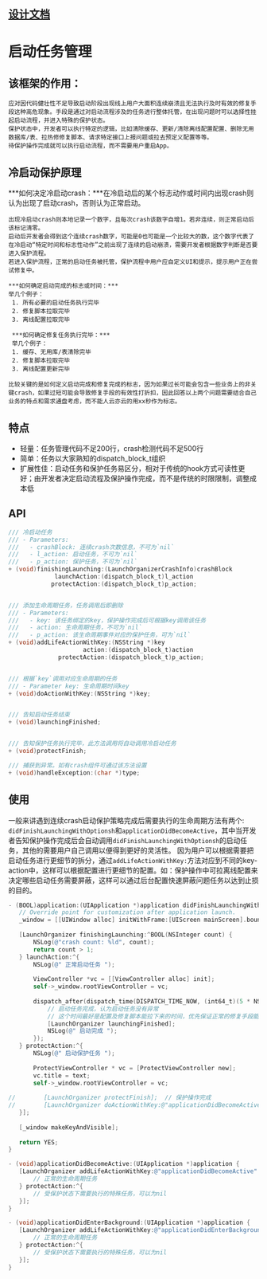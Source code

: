 

## [设计文档](https://alidocs.dingtalk.com/i/nodes/QOG9lyrgJP3A2XOXhGEn3EL4VzN67Mw4?utm_scene=person_space)

# 启动任务管理

## 该框架的作用：
    应对因代码健壮性不足导致启动阶段出现线上用户大面积连续崩溃且无法执行及时有效的修复手段这种高危现象。手段是通过对启动流程涉及的任务进行整体托管，在出现问题时可以选择性挂起启动流程，并进入特殊的保护状态。
    保护状态中，开发者可以执行特定的逻辑，比如清除缓存、更新/清除离线配置配置、删除无用数据库/表、拉热修修复脚本、请求特定接口上报问题或拉去预定义配置等等。
    待保护操作完成就可以执行启动流程，而不需要用户重启App。

## 冷启动保护原理
   ***如何决定冷启动crash：***在冷启动后的某个标志动作或时间内出现crash则认为出现了启动crash，否则认为正常启动。 
    
    出现冷启动crash则本地记录一个数字，且每次crash该数字自增1。若非连续，则正常启动后该标记清零。
    启动后开发者会得到这个连续crash数字，可能是0也可能是一个比较大的数，这个数字代表了在冷启动“特定时间和标志性动作”之前出现了连续的启动崩溃，需要开发者根据数字判断是否要进入保护流程。
    若进入保护流程，正常的启动任务被托管，保护流程中用户应自定义UI和提示，提示用户正在尝试修复中。
    
    ***如何确定启动完成的标志或时间：***
    举几个例子：
     1. 所有必要的启动任务执行完毕
     2. 修复脚本拉取完毕
     3. 离线配置拉取完毕
     
     ***如何确定修复任务执行完毕：***
     举几个例子：
     1. 缓存、无用库/表清除完毕
     2. 修复脚本拉取完毕
     3. 离线配置更新完毕
    
    比较关键的是如何定义启动完成和修复完成的标志，因为如果过长可能会包含一些业务上的非关键crash，如果过短可能会导致修复手段的有效性打折扣，因此回答以上两个问题需要结合自己业务的特点和需求通盘考虑，而不能人云亦云的用xx秒作为标志。

## 特点
 - 轻量：任务管理代码不足200行，crash检测代码不足500行
 - 简单：任务以大家熟知的dispatch_block_t组织
 - 扩展性佳：启动任务和保护任务易区分，相对于传统的hook方式可读性更好；由开发者决定启动流程及保护操作完成，而不是传统的时限限制，调整成本低
 
 
 ## API
 ```Objective-C
/// 冷启动任务
/// - Parameters:
///   - crashBlock: 连续crash次数信息，不可为`nil`
///   - l_action: 启动任务，不可为`nil`
///   - p_action: 保护任务，不可为`nil`
+ (void)finishingLaunching:(LaunchOrganizerCrashInfo)crashBlock
              launchAction:(dispatch_block_t)l_action
             protectAction:(dispatch_block_t)p_action;


/// 添加生命周期任务，任务调用后即删除
/// - Parameters:
///   - key: 该任务绑定的key，保护操作完成后可根据key调用该任务
///   - action: 生命周期任务，不可为`nil`
///   - p_action: 该生命周期事件对应的保护任务，可为`nil`
+ (void)addLifeActionWithKey:(NSString *)key
                      action:(dispatch_block_t)action
               protectAction:(dispatch_block_t)p_action;


/// 根据`key`调用对应生命周期的任务
/// - Parameter key: 生命周期时间key
+ (void)doActionWithKey:(NSString *)key;


/// 告知启动任务结束
+ (void)launchingFinished;


/// 告知保护任务执行完毕，此方法调用将自动调用冷启动任务
+ (void)protectFinish;

/// 捕获到异常。如有crash组件可通过该方法设置
+ (void)handleException:(char *)type;
 ```
 
 
 ## 使用
 
 一般来讲遇到连续crash启动保护策略完成后需要执行的生命周期方法有两个: `didFinishLaunchingWithOptionsh`和`applicationDidBecomeActive`，其中当开发者告知保护操作完成后会自动调用`didFinishLaunchingWithOptionsh`的启动任务，其他的需要用户自己调用以便得到更好的灵活性。
 因为用户可以根据需要把启动任务进行更细节的拆分，通过`addLifeActionWithKey:`方法对应到不同的key-action中，这样可以根据配置进行更细节的配置。如：保护操作中可拉离线配置来决定哪些启动任务需要屏蔽，这样可以通过后台配置快速屏蔽问题任务以达到止损的目的。
 
 ```Objective-C
 - (BOOL)application:(UIApplication *)application didFinishLaunchingWithOptions:(NSDictionary *)launchOptions {
    // Override point for customization after application launch.
    _window = [[UIWindow alloc] initWithFrame:[UIScreen mainScreen].bounds];
    
    [LaunchOrganizer finishingLaunching:^BOOL(NSInteger count) {
        NSLog(@"crash count: %ld", count);
        return count > 1;
    } launchAction:^{
        NSLog(@" 正常启动任务 ");
        
        ViewController *vc = [[ViewController alloc] init];
        self->_window.rootViewController = vc;
        
        dispatch_after(dispatch_time(DISPATCH_TIME_NOW, (int64_t)(5 * NSEC_PER_SEC)), dispatch_get_main_queue(), ^{
            // 启动任务完成，认为启动任务没有异常
            // 这个时间最好是配置及修复脚本能拉下来的时间，优先保证正常的修复手段能够起作用，不宜过长也不宜过短
            [LaunchOrganizer launchingFinished];
            NSLog(@" 启动完成 ");
        });
    } protectAction:^{
        NSLog(@" 启动保护任务 ");
        
        ProtectViewController * vc = [ProtectViewController new];
        vc.title = text;
        self->_window.rootViewController = vc;
        
//        [LaunchOrganizer protectFinish];  // 保护操作完成
//        [LaunchOrganizer doActionWithKey:@"applicationDidBecomeActive"];   // 执行become activity任务
    }];
    
    [_window makeKeyAndVisible];
    
    return YES;
}

- (void)applicationDidBecomeActive:(UIApplication *)application {
    [LaunchOrganizer addLifeActionWithKey:@"applicationDidBecomeActive" action:^{
        // 正常的生命周期任务
    } protectAction:^{
        // 受保护状态下需要执行的特殊任务，可以为nil
    }];
}

- (void)applicationDidEnterBackground:(UIApplication *)application {
    [LaunchOrganizer addLifeActionWithKey:@"applicationDidEnterBackground" action:^{
        // 正常的生命周期任务
    } protectAction:^{
        // 受保护状态下需要执行的特殊任务，可以为nil
    }];
}

 
 ```

